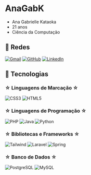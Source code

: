 
#  AnaGabK 

- Ana Gabrielle Kataoka
- 21 anos
- Ciência da Computação

## 🌸 Redes 

[![Gmail](https://img.shields.io/badge/Gmail-f06292?style=for-the-badge&logo=gmail&logoColor=white)](mailto:ana.kataoka606@gmail.com) 
[![GitHub](https://img.shields.io/badge/GitHub-f06292?style=for-the-badge&logo=github&logoColor=white)](https://github.com/AnaGabK)
[![LinkedIn](https://img.shields.io/badge/LinkedIn-f06292?style=for-the-badge&logo=linkedin&logoColor=white)](https://www.linkedin.com/in/ana-kataoka-9370601a4)

## 🌸 Tecnologias

### ☆ Linguagens de Marcação ☆

![CSS3](https://img.shields.io/badge/CSS3-f06292?style=for-the-badge&logo=css3&logoColor=white)
![HTML5](https://img.shields.io/badge/HTML5-f06292?style=for-the-badge&logo=html5&logoColor=white)

### ☆ Linguagens de Programação ☆

![PHP](https://img.shields.io/badge/PHP-f06292?style=for-the-badge&logo=php&logoColor=white)
![Java](https://img.shields.io/badge/java-f06292?style=for-the-badge&logo=openjdk&logoColor=white)
![Python](https://img.shields.io/badge/python-f06292?style=for-the-badge&logo=python&logoColor=white)

### ☆ Bibliotecas e Frameworks ☆

![Tailwind](https://img.shields.io/badge/tailwindcss-f06292?style=for-the-badge&logo=tailwind-css&logoColor=white)
![Laravel](https://img.shields.io/badge/laravel-f06292?style=for-the-badge&logo=laravel&logoColor=white)
![Spring](https://img.shields.io/badge/spring-f06292?style=for-the-badge&logo=spring&logoColor=white)

### ☆ Banco de Dados ☆

![PostgreSQL](https://img.shields.io/badge/PostgreSQL-f06292?style=for-the-badge&logoColor=white&logo=postgresql)
![MySQL](https://img.shields.io/badge/MySQL-f06292?style=for-the-badge&logo=mysql&logoColor=white)
